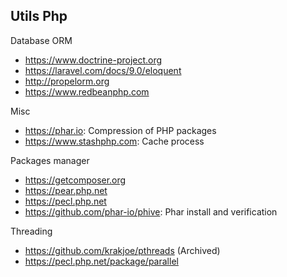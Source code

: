 ## Utils Php

Database ORM
* https://www.doctrine-project.org
* https://laravel.com/docs/9.0/eloquent
* http://propelorm.org
* https://www.redbeanphp.com

Misc
* https://phar.io: Compression of PHP packages
* https://www.stashphp.com: Cache process

Packages manager
* https://getcomposer.org
* https://pear.php.net
* https://pecl.php.net
* https://github.com/phar-io/phive: Phar install and verification

Threading
* https://github.com/krakjoe/pthreads (Archived)
* https://pecl.php.net/package/parallel
